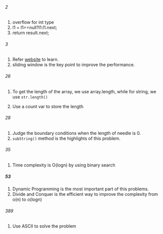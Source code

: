 ###### 2
1. overflow for int type
2. l1 = l1==null?l1:l1.next;
3. return result.next;

###### 3
1. Refer [website](https://leetcode.com/problems/longest-substring-without-repeating-characters/solution/) to learn.
2. sliding window is the key point to improve the performance.

###### 26

1. To get the length of the array, we use array.length, while for string, we use `str.length()`

1. Use a count var to store the length

###### 28

1. Judge the boundary conditions when the length of needle is 0.
2. `subString()` method is the highlights of this problem.


###### 35

1. Time complexity is O(logn) by using binary search

##### 53

1. Dynamic Programming is the most important part of this problems.
2. Divide and Conquer is the efficient way to improve the complexity from o(n) to o(logn)

###### 389

1. Use ASCII to solve the problem

